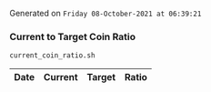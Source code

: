 Generated on `Friday 08-October-2021 at 06:39:21`

### Current to Target Coin Ratio
`current_coin_ratio.sh`

Date|Current|Target|Ratio
---|---|---|---
